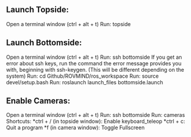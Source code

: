 ## Launch Topside:
Open a terminal window (ctrl + alt + t)
Run: topside
## Launch Bottomside:
Open a terminal window (ctrl + alt + t)
Run: ssh bottomside
If you get an error about ssh keys, run the command the error message provides you with, beginning with ssh-keygen. (This will be different depending on the system)
Run: cd Github/ROVMIND/ros_workspace
Run: source devel/setup.bash
Run: roslaunch launch_files bottomside.launch
## Enable Cameras:
Open a terminal window (ctrl + alt + t)
Run: ssh bottomside
Run: cameras
Shortcuts:
*ctrl + / (in topside window): Enable keyboard_teleop
*ctrl + c: Quit a program
*f (in camera window): Toggle Fullscreen
